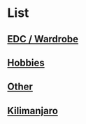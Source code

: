 # List

## [EDC / Wardrobe](wardrobe.md)

## [Hobbies](hobbies.md)

## [Other](list.md)

## [Kilimanjaro](kilimanjaro.md)
